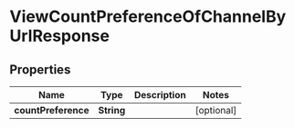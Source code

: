 

# ViewCountPreferenceOfChannelByUrlResponse


## Properties

| Name | Type | Description | Notes |
|------------ | ------------- | ------------- | -------------|
|**countPreference** | **String** |  |  [optional] |



